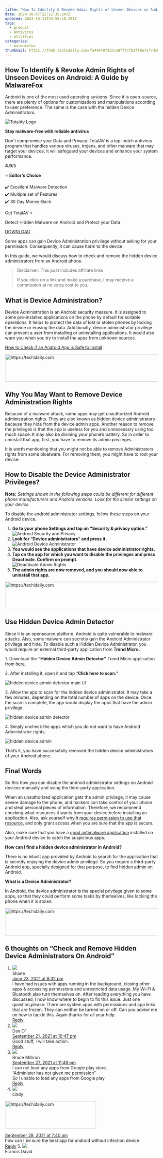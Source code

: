 ```yaml
---
title: "How To Identify & Revoke Admin Rights of Unseen Devices on Android: A Guide by MalwareFox"
date: 2024-10-07T22:12:35.247Z
updated: 2024-10-13T20:59:10.291Z
tags:
  - product
  - antivirus
  - utilities
categories:
  - malwarefox
thumbnail: https://thmb.techidaily.com/fa44e4072bbca8fffcfb2ff9a75f7dc0fad47a3e60bc93d2b05739fc57c6b83c.jpg
---
```


## How To Identify & Revoke Admin Rights of Unseen Devices on Android: A Guide by MalwareFox

Android is one of the most used operating systems. Since it is open-source, there are plenty of options for customizations and manipulations according to user preference. The same is the case with the hidden Device Administrators. 

![TotalAv Logo](https://www.malwarefox.com/wp-content/uploads/2024/02/totalav-svg.webp "totalav-svg")

**Stay malware-free with reliable antivirus**

Don't compromise your Data and Privacy. TotalAV is a top-notch antivirus program that handles various viruses, trojans, and other malware that may target your devices. It will safeguard your devices and enhance your system performance.

**4.9**/5

⭐ **Editor's Choice**

✔️ Excellent Malware Detection  
✔️ Multiple set of Features  
✔️ 30 Day Money-Back

[](https://tools.techidaily.com/malwarefox/products/) Get TotalAV > 

Detect Hidden Malware on Android and Protect your Data

[DOWNLOAD](https://tools.techidaily.com/malwarefox/products/) 

Some apps can gain Device Administration privilege without asking for your permission. Consequently, it can cause harm to the device.

In this guide, we would discuss how to check and remove the hidden device administrators from an Android phone.

>  Disclaimer: This post includes affiliate links
>
>  If you click on a link and make a purchase, I may receive a commission at no extra cost to you.
>

## What is Device Administration?

Device Administration is an Android security measure. It is assigned to some pre-installed applications on the phone by default for suitable operations. It helps to protect the data of lost or stolen phones by locking the device or erasing the data. Additionally, device administrator privilege can prevent a user from installing or uninstalling applications. It would also warn you when you try to install the apps from unknown sources.

[How to Check if an Android App is Safe to Install](https://tools.techidaily.com/malwarefox/products/)

<!-- affiliate ads begin -->
<a href="https://aligracehair.sjv.io/c/5597632/1938721/19272" target="_top" id="1938721">
  <img src="//a.impactradius-go.com/display-ad/19272-1938721" border="0" alt="https://techidaily.com" width="728" height="90"/>
</a>
<img height="0" width="0" src="https://aligracehair.sjv.io/i/5597632/1938721/19272" style="position:absolute;visibility:hidden;" border="0" />
<!-- affiliate ads end -->

## Why You May Want to Remove Device Administration Rights

Because of a malware attack, some apps may get unauthorized Android administration rights. They are also known as hidden device administrators because they hide from the device admin apps. Another reason to remove the privileges is that the app is useless for you and unnecessary using too much space. It may also be draining your phone’s battery. So in order to uninstall that app, first, you have to remove its admin privileges.

It is worth mentioning that you might not be able to remove Administrators rights from some bloatware. For removing them, you might have to root your device.

## How to Disable the Device Administrator Privileges?

**Note:** _Settings shown in the following steps could be different for different phone manufacturers and Android versions. Look for the similar settings on your device._

To disable the android administrator settings, follow these steps on your Android device.

1. **Go to your phone Settings and tap on “Security & privacy option.”**  
![Android Security and Privacy](https://www.malwarefox.com/wp-content/uploads/2020/06/Android-Security-and-Privacy.png)
2. **Look for “Device administrators” and press it.**  
![Android Device Administrator](https://www.malwarefox.com/wp-content/uploads/2020/06/Android-Device-Administrator-settings.png)
3. **You would see the applications that have device administrator rights.**
4. **Tap on the app for which you want to disable the privileges and press Deactivate. Confirm on prompt.**  
![Deactivate Admin Rights](https://www.malwarefox.com/wp-content/uploads/2020/06/Deactivate-Admin-Rights.png)
5. **The admin rights are now removed, and you should now able to uninstall that app.**

<!-- affiliate ads begin -->
<a href="https://arkmc.pxf.io/c/5597632/352557/5172" target="_top" id="352557">
  <img src="//a.impactradius-go.com/display-ad/5172-352557" border="0" alt="https://techidaily.com" width="720" height="90"/>
</a>
<img height="0" width="0" src="https://arkmc.pxf.io/i/5597632/352557/5172" style="position:absolute;visibility:hidden;" border="0" />
<!-- affiliate ads end -->

## Use Hidden Device Admin Detector

Since it is an opensource platform, Android is quite vulnerable to malware attacks. Also, some malware can secretly gain the Android Administrator privilege and hide. To disable such a Hidden Device Administrator, you would require an external third-party application from **Trend Micro.** 

1\. Download the **“Hidden Device Admin Detector”** Trend Micro application from [here](https://apkpure.com/hidden-device-admin-detector/com.trendmicro.mtrt.hiddenDAcleaner).

2\. After installing it, open it and tap “**Click here to scan.**“

![hidden device admin detector main UI](https://www.malwarefox.com/wp-content/uploads/2020/06/hidden-device-admin-main-UI.png)

3\. Allow the app to scan for the hidden device administrator. It may take a few minutes, depending on the total number of apps on the device. Once the scan is complete, the app would display the apps that have the admin privilege. 

![hidden device admin detector](https://www.malwarefox.com/wp-content/uploads/2020/06/hidden-device-admin.jpg)

4\. Simply uncheck the apps which you do not want to have Android Administrator rights.

![hidden device admin](https://www.malwarefox.com/wp-content/uploads/2020/06/hidden-device-admin-2.png)

That’s it, you have successfully removed the hidden device administrators of your Android phone.

## Final Words

So this how you can disable the android administrator settings on Android devices manually and using the third-party application.

When an unauthorized application gets the admin privilege, it may cause severe damage to the phone, and hackers can take control of your phone and steal personal pieces of information. Therefore, we recommend checking what resources it wants from your device before installing an application. Also, ask yourself why it [requires permission to use that resource](https://tools.techidaily.com/malwarefox/products/), and only grant access when you are sure that the app is secure. 

Also, make sure that you have a [good antimalware application](https://tools.techidaily.com/malwarefox/products/) installed on your Android device to catch the suspicious apps.

**How can I find a hidden device administrator in Android?** 

There is no inbuilt app provided by Android to search for the application that is secretly enjoying the device admin privilege. So you require a third-party Android app, specially designed for that purpose, to find hidden admin on Android.

**What is a Device Administrator?** 

In Android, the device administrator is the special privilege given to some apps, so that they could perform some tasks by themselves, like locking the phone when it is stolen.

<!-- affiliate ads begin -->
<a href="https://appsumo.8odi.net/c/5597632/2123749/7443" target="_top" id="2123749">
  <img src="//a.impactradius-go.com/display-ad/7443-2123749" border="0" alt="https://techidaily.com" width="728" height="90"/>
</a>
<img height="0" width="0" src="https://appsumo.8odi.net/i/5597632/2123749/7443" style="position:absolute;visibility:hidden;" border="0" />
<!-- affiliate ads end -->

## 6 thoughts on “Check and Remove Hidden Device Administrators On Android”

1. ![](https://secure.gravatar.com/avatar/3ce255992cf8cd18b2ad0ffb71f6cf2b?s=50&d=mm&r=g)  
Shane  
[June 23, 2021 at 8:32 pm](https://tools.techidaily.com/malwarefox/products/)  
I have had issues with apps running in the background, closing other apps & accessing permissions and unrestricted data usage. My Wi-Fi & Bluetooth also turn themselves on. After reading everything you have discussed, I now know where to begin to fix this issue. Just one question,please: There are system apps with permissions and app links that are frozen. They can neither be turned on or off. Can you advise me on how to tackle this. Again thanks for all your help.  
[Reply](https://tools.techidaily.com/malwarefox/products/)
2. ![](https://secure.gravatar.com/avatar/49a067f13d4c3dae9ea14c5258ce0340?s=50&d=mm&r=g)  
Dan O'  
[September 21, 2021 at 10:47 pm](https://tools.techidaily.com/malwarefox/products/)  
Good stuff, I will take action.  
[Reply](https://tools.techidaily.com/malwarefox/products/)
3. ![](https://secure.gravatar.com/avatar/91fa78b85e357a3fce19f406fac28700?s=50&d=mm&r=g)  
Bruce Milliron  
[September 27, 2021 at 11:46 pm](https://tools.techidaily.com/malwarefox/products/)  
I can not load any apps from Google play store.  
“Administer has not given me permission”  
So I unable to load any apps from Google play  
[Reply](https://tools.techidaily.com/malwarefox/products/)
4. ![](https://secure.gravatar.com/avatar/2fa37cfbb4d468622f8a5ae6d5acf93a?s=50&d=mm&r=g)  
cindy  

<!-- affiliate ads begin -->
<a href="https://dhgate.sjv.io/c/5597632/2106655/12108" target="_top" id="2106655">
  <img src="//a.impactradius-go.com/display-ad/12108-2106655" border="0" alt="https://techidaily.com" width="300" height="90"/>
</a>
<img height="0" width="0" src="https://dhgate.sjv.io/i/5597632/2106655/12108" style="position:absolute;visibility:hidden;" border="0" />
<!-- affiliate ads end -->

[September 28, 2021 at 7:40 am](https://tools.techidaily.com/malwarefox/products/)  
how can I be sure the best app for android without infection device  
[Reply](https://tools.techidaily.com/malwarefox/products/)
5. ![](https://secure.gravatar.com/avatar/3cd7c5d88039dc23351489585f143f01?s=50&d=mm&r=g)  
Francis David  

<!-- affiliate ads begin -->
<span id="1484963">
					<video width="864" height="864" style="cursor:pointer"
           poster="//a.impactradius-go.com/display-clicktoplayimage/1484963.png"
           onclick="if(!this.playClicked){this.play();this.setAttribute('controls',true);this.playClicked=true;}">
	   <source src="//a.impactradius-go.com/display-ad/16446-1484963">
	   <img src="//a.impactradius-go.com/display-clicktoplayimage/1484963.png" style="border: none; height: 100%; width: 100%; object-fit: contain">
	</video>
	<div style="width:540px;text-align:center"><a href="javascript:window.open(decodeURIComponent('https%3A%2F%2Flaganoo.pxf.io%2Fc%2F5597632%2F1484963%2F16446'), '_blank');void(0);">Click here</a></div>
</span>
<img height="0" width="0" src="https://imp.pxf.io/i/5597632/1484963/16446" style="position:absolute;visibility:hidden;" border="0" />
<!-- affiliate ads end -->

[August 26, 2022 at 4:37 pm](https://tools.techidaily.com/malwarefox/products/)  
I find it difficult to restore factory in my phone because of security plugin and if I want to deactivate it the deactivate button is not clear it shows that I can’t deactivate.  
Please help me how can I disable it when appears like that ? Is there any other way?  
Please you let me know.Thanks  
[Reply](https://tools.techidaily.com/malwarefox/products/)  
   * ![](https://secure.gravatar.com/avatar/6500e2e8c576953577ada4186b4c5398?s=50&d=mm&r=g)  
   Arish  
   [March 26, 2023 at 3:15 pm](https://tools.techidaily.com/malwarefox/products/)  
   Same issue, got answer?  
   [Reply](https://tools.techidaily.com/malwarefox/products/)

<!-- affiliate ads begin -->
<a href="https://aligracehair.sjv.io/c/5597632/1868571/19272" target="_top" id="1868571">
  <img src="//a.impactradius-go.com/display-ad/19272-1868571" border="0" alt="https://techidaily.com" width="300" height="90"/>
</a>
<img height="0" width="0" src="https://aligracehair.sjv.io/i/5597632/1868571/19272" style="position:absolute;visibility:hidden;" border="0" />
<!-- affiliate ads end -->

### Leave a Comment [Cancel reply](https://tools.techidaily.com/malwarefox/products/)

Comment

Name Email 

Save my name, email, and website in this browser for the next time I comment.

Δ

<ins class="adsbygoogle"
     style="display:block"
     data-ad-format="autorelaxed"
     data-ad-client="ca-pub-7571918770474297"
     data-ad-slot="1223367746"></ins>

<ins class="adsbygoogle"
     style="display:block"
     data-ad-client="ca-pub-7571918770474297"
     data-ad-slot="8358498916"
     data-ad-format="auto"
     data-full-width-responsive="true"></ins>

<span class="atpl-alsoreadstyle">Also read:</span>
<div><ul>
<li><a href="https://win-workspace.techidaily.com/best-practices-and-applications-crafting-images-in-png-format-easily/"><u>Best Practices & Applications: Crafting Images in PNG Format Easily</u></a></li>
<li><a href="https://win-workspace.techidaily.com/effortless-methods-for-easily-erasing-objects-in-images/"><u>Effortless Methods for Easily Erasing Objects in Images</u></a></li>
<li><a href="https://win-dash.techidaily.com/get-your-insignia-vga-driver-downloaded-and-installed-today/"><u>Get Your Insignia VGA Driver Downloaded and Installed Today!</u></a></li>
<li><a href="https://hardware-updates.techidaily.com/guide-updating-and-downloading-latest-epson-driver-software-on-windows-11/"><u>Guide: Updating and Downloading Latest Epson Driver Software on Windows 11</u></a></li>
<li><a href="https://extra-hints.techidaily.com/handpicked-selections-ringtones-directly-from-snap/"><u>Handpicked Selections Ringtones Directly From Snap</u></a></li>
<li><a href="https://blog-min.techidaily.com/how-to-restore-missing-call-logs-from-itel-s23-by-fonelab-android-recover-call-logs/"><u>How To Restore Missing Call Logs from Itel S23</u></a></li>
<li><a href="https://easy-unlock-android.techidaily.com/in-2024-how-to-remove-forgotten-pin-of-your-realme-12-proplus-5g-by-drfone-android/"><u>In 2024, How to Remove Forgotten PIN Of Your Realme 12 Pro+ 5G</u></a></li>
<li><a href="https://win-solutions.techidaily.com/league-of-legends-troubleshooting-guide-overcoming-lag-issues/"><u>League of Legends Troubleshooting Guide: Overcoming Lag Issues</u></a></li>
<li><a href="https://win-workspace.techidaily.com/simple-steps-to-restore-accidentally-deleted-documents-on-windows-11/"><u>Simple Steps to Restore Accidentally Deleted Documents on Windows 11</u></a></li>
<li><a href="https://extra-information.techidaily.com/snapshot-surge-no-money-required-image-uplift/"><u>Snapshot Surge No Money Required Image Uplift</u></a></li>
<li><a href="https://win-amazing.techidaily.com/speedy-installation-tips-the-latest-scansnap-s1100-driver-update-explained/"><u>Speedy Installation Tips: The Latest Scansnap S1100 Driver Update Explained</u></a></li>
<li><a href="https://win-workspace.techidaily.com/step-by-step-guide-applying-borders-on-your-videos/"><u>Step-by-Step Guide: Applying Borders on Your Videos</u></a></li>
<li><a href="https://win-workspace.techidaily.com/step-by-step-tutorials-on-how-to-swap-out-a-videos-soundtrack/"><u>Step-by-Step Tutorials on How to Swap Out a Video's Soundtrack</u></a></li>
<li><a href="https://some-approaches.techidaily.com/the-clear-path-to-crisp-videography-on-a-gopro-for-2024/"><u>The Clear Path to Crisp Videography on a GoPro for 2024</u></a></li>
<li><a href="https://buynow-marvelous.techidaily.com/to-subscribe-or-not-to-subscribe-evaluating-chatgpt-plus-with-these-5-convincing-points/"><u>To Subscribe or Not to Subscribe: Evaluating ChatGPT Plus with These 5 Convincing Points.</u></a></li>
<li><a href="https://win-workspace.techidaily.com/top-techniques-for-seamlessly-blending-your-car-into-any-imaginary-scene/"><u>Top Techniques for Seamlessly Blending Your Car Into Any Imaginary Scene</u></a></li>
<li><a href="https://win-workspace.techidaily.com/top-rated-applications-for-capturing-your-tablet-display/"><u>Top-Rated Applications for Capturing Your Tablet Display</u></a></li>
<li><a href="https://win-workspace.techidaily.com/ultimate-tutorial-setting-up-live-gaming-sessions-through-obs-and-apowermirror/"><u>Ultimate Tutorial: Setting Up Live Gaming Sessions Through OBS & ApowerMirror</u></a></li>
<li><a href="https://win-workspace.techidaily.com/unlocking-file-management-easy-steps-to-review-data-on-iphones-and-ipads/"><u>Unlocking File Management: Easy Steps to Review Data on iPhones & iPads</u></a></li>
</ul></div>

